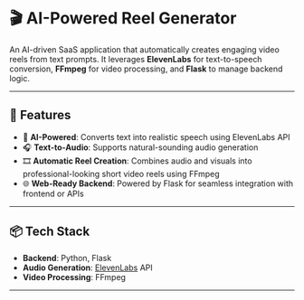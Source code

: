 # 🎬 AI-Powered Reel Generator

An AI-driven SaaS application that automatically creates engaging video reels from text prompts. It leverages **ElevenLabs** for text-to-speech conversion, **FFmpeg** for video processing, and **Flask** to manage backend logic.

---

## 🚀 Features

- 🧠 **AI-Powered**: Converts text into realistic speech using ElevenLabs API  
- 🎧 **Text-to-Audio**: Supports natural-sounding audio generation  
- 🎞️ **Automatic Reel Creation**: Combines audio and visuals into professional-looking short video reels using FFmpeg  
- 🌐 **Web-Ready Backend**: Powered by Flask for seamless integration with frontend or APIs

---

## 📦 Tech Stack

- **Backend**: Python, Flask  
- **Audio Generation**: [ElevenLabs](https://www.elevenlabs.io/) API  
- **Video Processing**: FFmpeg  
---


